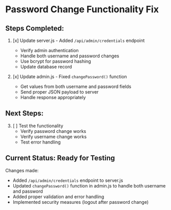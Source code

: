 # Password Change Functionality Fix

## Steps Completed:

1. [x] Update server.js - Added `/api/admin/credentials` endpoint
   - Verify admin authentication
   - Handle both username and password changes
   - Use bcrypt for password hashing
   - Update database record

2. [x] Update admin.js - Fixed `changePassword()` function
   - Get values from both username and password fields
   - Send proper JSON payload to server
   - Handle response appropriately

## Next Steps:

3. [ ] Test the functionality
   - Verify password change works
   - Verify username change works
   - Test error handling

## Current Status: Ready for Testing

Changes made:
- Added `/api/admin/credentials` endpoint to server.js
- Updated `changePassword()` function in admin.js to handle both username and password
- Added proper validation and error handling
- Implemented security measures (logout after password change)
